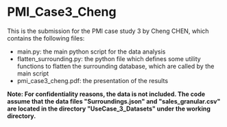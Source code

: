 # PMI_Case3_Cheng
This is the submission for the PMI case study 3 by Cheng CHEN, which contains the following files:
* main.py: the main python script for the data analysis
* flatten_surrounding.py: the python file which defines some utility functions to flatten the surrounding database, which are called by the main script
* pmi_case3_cheng.pdf: the presentation of the results

**Note: For confidentiality reasons, the data is not included. The code assume that the data files "Surroundings.json" and "sales_granular.csv" are located in the directory "UseCase_3_Datasets" under the working directory.**
